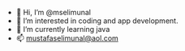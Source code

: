 - 👋 Hi, I’m @mselimunal
- 👀 I’m interested in coding and app development.
- 🌱 I’m currently learning java
- 📫 mustafaselimunal@aol.com

<!---
mselimunal/mselimunal is a ✨ special ✨ repository because its `README.md` (this file) appears on your GitHub profile.
You can click the Preview link to take a look at your changes.
--->
